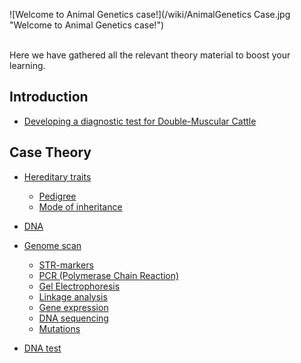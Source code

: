 ![Welcome to Animal Genetics
case!](/wiki/AnimalGenetics Case.jpg "Welcome to Animal Genetics case!")

\
 Here we have gathered all the relevant theory material to boost your
learning.

Introduction
------------

-   [ Developing a diagnostic test for Double-Muscular
    Cattle](/wiki/Animal_Genetics_introduction "wikilink")

Case Theory
-----------

-   [Hereditary traits](/wiki/Hereditary_traits "wikilink")
    -   [Pedigree](/wiki/Pedigree "wikilink")
    -   [Mode of inheritance](/wiki/Mode_of_inheritance "wikilink")
-   [DNA](/wiki/DNA_AG "wikilink")

-   [Genome scan](/wiki/Genome_scan "wikilink")
    -   [STR-markers](/wiki/STR-markers "wikilink")
    -   [PCR (Polymerase Chain Reaction)](/wiki/PCR_AG "wikilink")
    -   [Gel Electrophoresis](/wiki/Gel_Electrophoresis_AG "wikilink")
    -   [Linkage analysis](/wiki/Linkage_analysis "wikilink")
    -   [Gene expression](/wiki/Gene_expression "wikilink")
    -   [DNA sequencing](/wiki/DNA_sequencing "wikilink")
    -   [Mutations](/wiki/Mutations "wikilink")

-   [DNA test](/wiki/DNA_test "wikilink")

